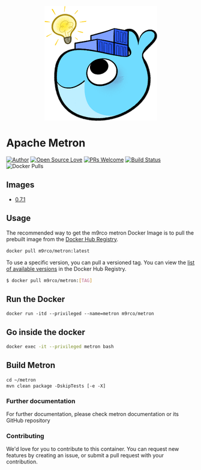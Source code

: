 <p align="center">
<img src="logo.png" width=300/>
</p>

# Apache Metron

<p align="center">
  
[![Author](https://img.shields.io/badge/Author-m9rco-Green.svg?style=flat&logo=tinder)](https://about.me/pushaowei/)
[![Open Source Love](https://badges.frapsoft.com/os/v2/open-source.svg?v=102)](https://travis-ci.org/m9rco/metron/)
[![PRs Welcome](https://img.shields.io/badge/PRs-welcome-brightgreen.svg?style=flat-square)](https://github.com/m9rco/metron/pulls)
[![Build Status](https://travis-ci.org/m9rco/metron.svg?branch=master)](https://travis-ci.org/m9rco/metron) 
![Docker Pulls](https://img.shields.io/docker/pulls/m9rco/metron.svg?style=flat-square)

</p>

## Images

- [0.7.1](0.7.1)


## Usage

The recommended way to get the m9rco metron Docker Image is to pull the prebuilt image from the [Docker Hub Registry](https://hub.docker.com/r/m9rco/metron).

```sh
docker pull m9rco/metron:latest
```

To use a specific version, you can pull a versioned tag. You can view the [list of available versions](https://hub.docker.com/r/m9rco/metron/tags/) in the Docker Hub Registry.

```sh
$ docker pull m9rco/metron:[TAG]
```

## Run the Docker

```
docker run -itd --privileged --name=metron m9rco/metron
```

## Go inside the docker

```sh
docker exec -it --privileged metron bash
```

## Build Metron

```
cd ~/metron
mvn clean package -DskipTests [-e -X]
```

### Further documentation
For further documentation, please check metron documentation or its GitHub repository

### Contributing
We'd love for you to contribute to this container. You can request new features by creating an issue, or submit a pull request with your contribution.    
